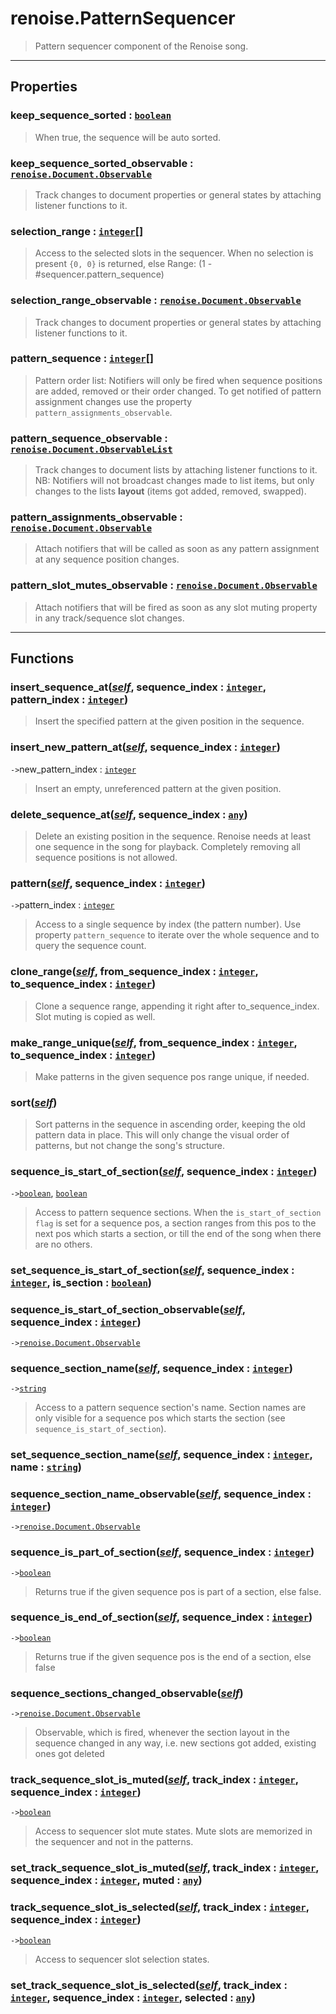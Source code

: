 # renoise.PatternSequencer<a name="renoise.PatternSequencer"></a>  
> Pattern sequencer component of the Renoise song.  

<!-- toc -->
  

---  
## Properties
### keep_sequence_sorted : [`boolean`](../../API/builtins/boolean.md)<a name="keep_sequence_sorted"></a>
> When true, the sequence will be auto sorted.

### keep_sequence_sorted_observable : [`renoise.Document.Observable`](../../API/renoise/renoise.Document.Observable.md)<a name="keep_sequence_sorted_observable"></a>
> Track changes to document properties or general states by attaching listener
> functions to it.

### selection_range : [`integer`](../../API/builtins/integer.md)[]<a name="selection_range"></a>
> Access to the selected slots in the sequencer. When no selection is present
> `{0, 0}` is returned, else Range: (1 - #sequencer.pattern_sequence)

### selection_range_observable : [`renoise.Document.Observable`](../../API/renoise/renoise.Document.Observable.md)<a name="selection_range_observable"></a>
> Track changes to document properties or general states by attaching listener
> functions to it.

### pattern_sequence : [`integer`](../../API/builtins/integer.md)[]<a name="pattern_sequence"></a>
> Pattern order list: Notifiers will only be fired when sequence positions are
> added, removed or their order changed. To get notified of pattern assignment
> changes use the property `pattern_assignments_observable`.

### pattern_sequence_observable : [`renoise.Document.ObservableList`](../../API/renoise/renoise.Document.ObservableList.md)<a name="pattern_sequence_observable"></a>
> Track changes to document lists by attaching listener functions to it.
> NB: Notifiers will not broadcast changes made to list items, but only changes
> to the lists **layout** (items got added, removed, swapped).

### pattern_assignments_observable : [`renoise.Document.Observable`](../../API/renoise/renoise.Document.Observable.md)<a name="pattern_assignments_observable"></a>
> Attach notifiers that will be called as soon as any pattern assignment
> at any sequence position changes.

### pattern_slot_mutes_observable : [`renoise.Document.Observable`](../../API/renoise/renoise.Document.Observable.md)<a name="pattern_slot_mutes_observable"></a>
> Attach notifiers that will be fired as soon as any slot muting property
> in any track/sequence slot changes.

  

---  
## Functions
### insert_sequence_at([*self*](../../API/builtins/self.md), sequence_index : [`integer`](../../API/builtins/integer.md), pattern_index : [`integer`](../../API/builtins/integer.md))<a name="insert_sequence_at"></a>
> Insert the specified pattern at the given position in the sequence.
### insert_new_pattern_at([*self*](../../API/builtins/self.md), sequence_index : [`integer`](../../API/builtins/integer.md))<a name="insert_new_pattern_at"></a>
`->`new_pattern_index : [`integer`](../../API/builtins/integer.md)  

> Insert an empty, unreferenced pattern at the given position.
### delete_sequence_at([*self*](../../API/builtins/self.md), sequence_index : [`any`](../../API/builtins/any.md))<a name="delete_sequence_at"></a>
> Delete an existing position in the sequence. Renoise needs at least one
> sequence in the song for playback. Completely removing all sequence positions
> is not allowed.
### pattern([*self*](../../API/builtins/self.md), sequence_index : [`integer`](../../API/builtins/integer.md))<a name="pattern"></a>
`->`pattern_index : [`integer`](../../API/builtins/integer.md)  

> Access to a single sequence by index (the pattern number). Use property
> `pattern_sequence` to iterate over the whole sequence and to query the
> sequence count.
### clone_range([*self*](../../API/builtins/self.md), from_sequence_index : [`integer`](../../API/builtins/integer.md), to_sequence_index : [`integer`](../../API/builtins/integer.md))<a name="clone_range"></a>
> Clone a sequence range, appending it right after to_sequence_index.
> Slot muting is copied as well.
### make_range_unique([*self*](../../API/builtins/self.md), from_sequence_index : [`integer`](../../API/builtins/integer.md), to_sequence_index : [`integer`](../../API/builtins/integer.md))<a name="make_range_unique"></a>
> Make patterns in the given sequence pos range unique, if needed.
### sort([*self*](../../API/builtins/self.md))<a name="sort"></a>
> Sort patterns in the sequence in ascending order, keeping the old pattern
> data in place. This will only change the visual order of patterns, but
> not change the song's structure.
### sequence_is_start_of_section([*self*](../../API/builtins/self.md), sequence_index : [`integer`](../../API/builtins/integer.md))<a name="sequence_is_start_of_section"></a>
`->`[`boolean`](../../API/builtins/boolean.md), [`boolean`](../../API/builtins/boolean.md)  

> Access to pattern sequence sections. When the `is_start_of_section flag` is
> set for a sequence pos, a section ranges from this pos to the next pos
> which starts a section, or till the end of the song when there are no others.
### set_sequence_is_start_of_section([*self*](../../API/builtins/self.md), sequence_index : [`integer`](../../API/builtins/integer.md), is_section : [`boolean`](../../API/builtins/boolean.md))<a name="set_sequence_is_start_of_section"></a>
### sequence_is_start_of_section_observable([*self*](../../API/builtins/self.md), sequence_index : [`integer`](../../API/builtins/integer.md))<a name="sequence_is_start_of_section_observable"></a>
`->`[`renoise.Document.Observable`](../../API/renoise/renoise.Document.Observable.md)  

### sequence_section_name([*self*](../../API/builtins/self.md), sequence_index : [`integer`](../../API/builtins/integer.md))<a name="sequence_section_name"></a>
`->`[`string`](../../API/builtins/string.md)  

> Access to a pattern sequence section's name. Section names are only visible
> for a sequence pos which starts the section (see `sequence_is_start_of_section`).
### set_sequence_section_name([*self*](../../API/builtins/self.md), sequence_index : [`integer`](../../API/builtins/integer.md), name : [`string`](../../API/builtins/string.md))<a name="set_sequence_section_name"></a>
### sequence_section_name_observable([*self*](../../API/builtins/self.md), sequence_index : [`integer`](../../API/builtins/integer.md))<a name="sequence_section_name_observable"></a>
`->`[`renoise.Document.Observable`](../../API/renoise/renoise.Document.Observable.md)  

### sequence_is_part_of_section([*self*](../../API/builtins/self.md), sequence_index : [`integer`](../../API/builtins/integer.md))<a name="sequence_is_part_of_section"></a>
`->`[`boolean`](../../API/builtins/boolean.md)  

> Returns true if the given sequence pos is part of a section, else false.
### sequence_is_end_of_section([*self*](../../API/builtins/self.md), sequence_index : [`integer`](../../API/builtins/integer.md))<a name="sequence_is_end_of_section"></a>
`->`[`boolean`](../../API/builtins/boolean.md)  

> Returns true if the given sequence pos is the end of a section, else false
### sequence_sections_changed_observable([*self*](../../API/builtins/self.md))<a name="sequence_sections_changed_observable"></a>
`->`[`renoise.Document.Observable`](../../API/renoise/renoise.Document.Observable.md)  

> Observable, which is fired, whenever the section layout in the sequence
> changed in any way, i.e. new sections got added, existing ones got deleted
### track_sequence_slot_is_muted([*self*](../../API/builtins/self.md), track_index : [`integer`](../../API/builtins/integer.md), sequence_index : [`integer`](../../API/builtins/integer.md))<a name="track_sequence_slot_is_muted"></a>
`->`[`boolean`](../../API/builtins/boolean.md)  

> Access to sequencer slot mute states. Mute slots are memorized in the
> sequencer and not in the patterns.
### set_track_sequence_slot_is_muted([*self*](../../API/builtins/self.md), track_index : [`integer`](../../API/builtins/integer.md), sequence_index : [`integer`](../../API/builtins/integer.md), muted : [`any`](../../API/builtins/any.md))<a name="set_track_sequence_slot_is_muted"></a>
### track_sequence_slot_is_selected([*self*](../../API/builtins/self.md), track_index : [`integer`](../../API/builtins/integer.md), sequence_index : [`integer`](../../API/builtins/integer.md))<a name="track_sequence_slot_is_selected"></a>
`->`[`boolean`](../../API/builtins/boolean.md)  

> Access to sequencer slot selection states.
### set_track_sequence_slot_is_selected([*self*](../../API/builtins/self.md), track_index : [`integer`](../../API/builtins/integer.md), sequence_index : [`integer`](../../API/builtins/integer.md), selected : [`any`](../../API/builtins/any.md))<a name="set_track_sequence_slot_is_selected"></a>  

